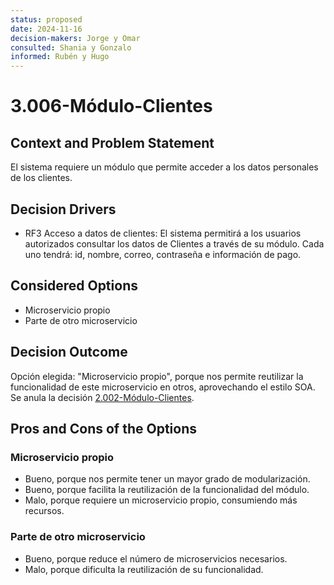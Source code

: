 ```yaml
---
status: proposed
date: 2024-11-16
decision-makers: Jorge y Omar
consulted: Shania y Gonzalo
informed: Rubén y Hugo
---
```


# 3.006-Módulo-Clientes

## Context and Problem Statement

El sistema requiere un módulo que permite acceder a los datos personales de los clientes.

## Decision Drivers

* RF3 Acceso a datos de clientes: El sistema permitirá a los usuarios autorizados consultar los datos de Clientes a través de su módulo. Cada uno tendrá: id, nombre, correo, contraseña e información de pago.

## Considered Options

* Microservicio propio
* Parte de otro microservicio

## Decision Outcome

Opción elegida: "Microservicio propio", porque nos permite reutilizar la funcionalidad de este microservicio en otros, aprovechando el estilo SOA. Se anula la decisión [2.002-Módulo-Clientes](<../../../Semana 2\docs\decisions\2.002-Módulo-Clientes.md>).

## Pros and Cons of the Options

### Microservicio propio

* Bueno, porque nos permite tener un mayor grado de modularización.
* Bueno, porque facilita la reutilización de la funcionalidad del módulo.
* Malo, porque requiere un microservicio propio, consumiendo más recursos.

### Parte de otro microservicio

* Bueno, porque reduce el número de microservicios necesarios.
* Malo, porque dificulta la reutilización de su funcionalidad.

